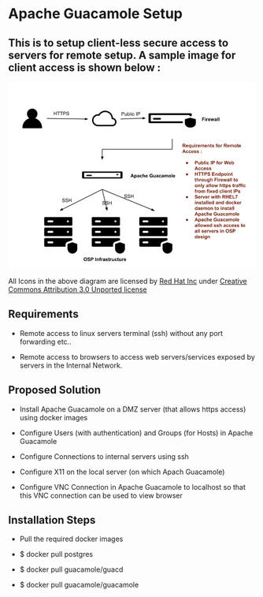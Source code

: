 # Apache Guacamole Setup 

## This is to setup client-less secure access to servers for remote setup. A sample image for client access is shown below :

![Client Remote Access](images/remote_access.jpg)

All Icons in the above diagram are licensed by [Red Hat Inc](https://www.redhat.com/en) under [Creative Commons Attribution 3.0 Unported license](https://creativecommons.org/licenses/by/3.0/)

## Requirements

* Remote access to linux servers terminal (ssh) without any port forwarding etc..

* Remote access to browsers to access web servers/services exposed by servers in the Internal Network.

## Proposed Solution

* Install Apache Guacamole on a DMZ server (that allows https access) using docker images

* Configure Users (with authentication) and Groups (for Hosts) in Apache Guacamole

* Configure Connections to internal servers using ssh

* Configure X11 on the local server (on which Apach Guacamole)

* Configure VNC Connection in Apache Guacamole to localhost so that this VNC connection can be used to view browser

## Installation Steps

* Pull the required docker images

 * $ docker pull postgres
 * $ docker pull guacamole/guacd
 * $ docker pull guacamole/guacamole
